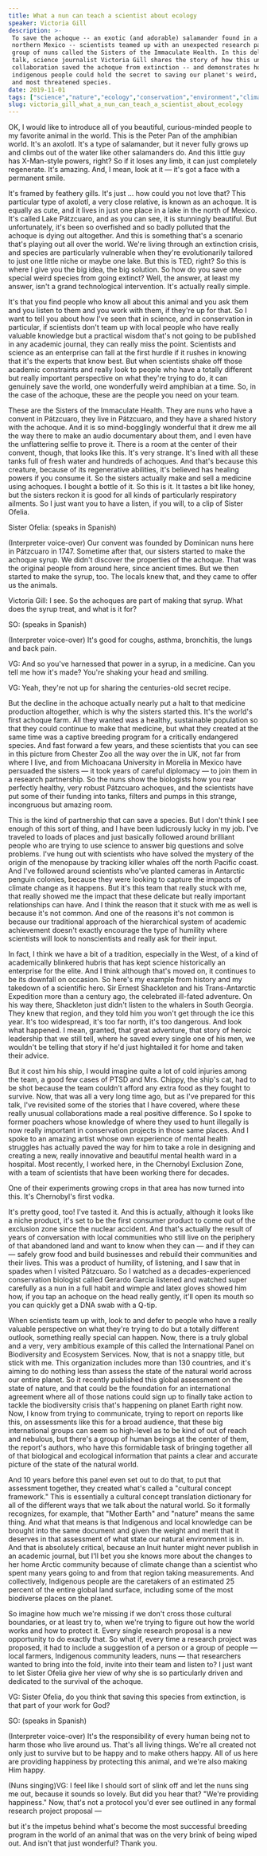 ```yaml
---
title: What a nun can teach a scientist about ecology
speaker: Victoria Gill
description: >-
 To save the achoque -- an exotic (and adorable) salamander found in a lake in
 northern Mexico -- scientists teamed up with an unexpected research partner: a
 group of nuns called the Sisters of the Immaculate Health. In this delightful
 talk, science journalist Victoria Gill shares the story of how this unusual
 collaboration saved the achoque from extinction -- and demonstrates how local and
 indigenous people could hold the secret to saving our planet's weird, wonderful
 and most threatened species.
date: 2019-11-01
tags: ["science","nature","ecology","conservation","environment","climate-change","animals","biodiversity","collaboration"]
slug: victoria_gill_what_a_nun_can_teach_a_scientist_about_ecology
---
```


OK, I would like to introduce all of you beautiful, curious-minded people to my favorite
animal in the world. This is the Peter Pan of the amphibian world. It's an axolotl. It's a
type of salamander, but it never fully grows up and climbs out of the water like other
salamanders do. And this little guy has X-Man-style powers, right? So if it loses any
limb, it can just completely regenerate. It's amazing. And, I mean, look at it — it's got
a face with a permanent smile.

It's framed by feathery gills. It's just ... how could you not love that? This particular
type of axolotl, a very close relative, is known as an achoque. It is equally as cute, and
it lives in just one place in a lake in the north of Mexico. It's called Lake Pátzcuaro,
and as you can see, it is stunningly beautiful. But unfortunately, it's been so overfished
and so badly polluted that the achoque is dying out altogether. And this is something
that's a scenario that's playing out all over the world. We're living through an
extinction crisis, and species are particularly vulnerable when they're evolutionarily
tailored to just one little niche or maybe one lake. But this is TED, right? So this is
where I give you the big idea, the big solution. So how do you save one special weird
species from going extinct? Well, the answer, at least my answer, isn't a grand
technological intervention. It's actually really simple.

It's that you find people who know all about this animal and you ask them and you listen
to them and you work with them, if they're up for that. So I want to tell you about how
I've seen that in science, and in conservation in particular, if scientists don't team up
with local people who have really valuable knowledge but a practical wisdom that's not
going to be published in any academic journal, they can really miss the point. Scientists
and science as an enterprise can fall at the first hurdle if it rushes in knowing that
it's the experts that know best. But when scientists shake off those academic constraints
and really look to people who have a totally different but really important perspective on
what they're trying to do, it can genuinely save the world, one wonderfully weird
amphibian at a time. So, in the case of the achoque, these are the people you need on your
team.

These are the Sisters of the Immaculate Health. They are nuns who have a convent in
Pátzcuaro, they live in Pátzcuaro, and they have a shared history with the achoque. And it
is so mind-bogglingly wonderful that it drew me all the way there to make an audio
documentary about them, and I even have the unflattering selfie to prove it. There is a
room at the center of their convent, though, that looks like this. It's very strange. It's
lined with all these tanks full of fresh water and hundreds of achoques. And that's
because this creature, because of its regenerative abilities, it's believed has healing
powers if you consume it. So the sisters actually make and sell a medicine using achoques.
I bought a bottle of it. So this is it. It tastes a bit like honey, but the sisters reckon
it is good for all kinds of particularly respiratory ailments. So I just want you to have
a listen, if you will, to a clip of Sister Ofelia.

Sister Ofelia: (speaks in Spanish)

(Interpreter voice-over) Our convent was founded by Dominican nuns here in Pátzcuaro in
1747. Sometime after that, our sisters started to make the achoque syrup. We didn't
discover the properties of the achoque. That was the original people from around here,
since ancient times. But we then started to make the syrup, too. The locals knew that, and
they came to offer us the animals.

Victoria Gill: I see. So the achoques are part of making that syrup. What does the syrup
treat, and what is it for?

SO: (speaks in Spanish)

(Interpreter voice-over) It's good for coughs, asthma, bronchitis, the lungs and back
pain.

VG: And so you've harnessed that power in a syrup, in a medicine. Can you tell me how it's
made? You're shaking your head and smiling. 

VG: Yeah, they're not up for sharing the centuries-old secret recipe.

But the decline in the achoque actually nearly put a halt to that medicine production
altogether, which is why the sisters started this. It's the world's first achoque farm.
All they wanted was a healthy, sustainable population so that they could continue to make
that medicine, but what they created at the same time was a captive breeding program for a
critically endangered species. And fast forward a few years, and these scientists that you
can see in this picture from Chester Zoo all the way over the in UK, not far from where I
live, and from Michoacana University in Morelia in Mexico have persuaded the sisters — it
took years of careful diplomacy — to join them in a research partnership. So the nuns show
the biologists how you rear perfectly healthy, very robust Pátzcuaro achoques, and the
scientists have put some of their funding into tanks, filters and pumps in this strange,
incongruous but amazing room.

This is the kind of partnership that can save a species. But I don't think I see enough of
this sort of thing, and I have been ludicrously lucky in my job. I've traveled to loads of
places and just basically followed around brilliant people who are trying to use science
to answer big questions and solve problems. I've hung out with scientists who have solved
the mystery of the origin of the menopause by tracking killer whales off the north Pacific
coast. And I've followed around scientists who've planted cameras in Antarctic penguin
colonies, because they were looking to capture the impacts of climate change as it
happens. But it's this team that really stuck with me, that really showed me the impact
that these delicate but really important relationships can have. And I think the reason
that it stuck with me as well is because it's not common. And one of the reasons it's not
common is because our traditional approach of the hierarchical system of academic
achievement doesn't exactly encourage the type of humility where scientists will look to
nonscientists and really ask for their input.

In fact, I think we have a bit of a tradition, especially in the West, of a kind of
academically blinkered hubris that has kept science historically an enterprise for the
elite. And I think although that's moved on, it continues to be its downfall on
occasion. So here's my example from history and my takedown of a scientific hero. Sir
Ernest Shackleton and his Trans-Antarctic Expedition more than a century ago, the
celebrated ill-fated adventure. On his way there, Shackleton just didn't listen to the
whalers in South Georgia. They knew that region, and they told him you won't get through
the ice this year. It's too widespread, it's too far north, it's too dangerous. And look
what happened. I mean, granted, that great adventure, that story of heroic leadership that
we still tell, where he saved every single one of his men, we wouldn't be telling that
story if he'd just hightailed it for home and taken their advice.

But it cost him his ship, I would imagine quite a lot of cold injuries among the team, a
good few cases of PTSD and Mrs. Chippy, the ship's cat, had to be shot because the team
couldn't afford any extra food as they fought to survive. Now, that was all a very long
time ago, but as I've prepared for this talk, I've revisited some of the stories that I
have covered, where these really unusual collaborations made a real positive difference.
So I spoke to former poachers whose knowledge of where they used to hunt illegally is now
really important in conservation projects in those same places. And I spoke to an amazing
artist whose own experience of mental health struggles has actually paved the way for him
to take a role in designing and creating a new, really innovative and beautiful mental
health ward in a hospital. Most recently, I worked here, in the Chernobyl Exclusion Zone,
with a team of scientists that have been working there for decades.

One of their experiments growing crops in that area has now turned into this. It's
Chernobyl's first vodka.

It's pretty good, too! I've tasted it. And this is actually, although it looks like a
niche product, it's set to be the first consumer product to come out of the exclusion zone
since the nuclear accident. And that's actually the result of years of conversation with
local communities who still live on the periphery of that abandoned land and want to know
when they can — and if they can — safely grow food and build businesses and rebuild their
communities and their lives. This was a product of humility, of listening, and I saw that
in spades when I visited Pátzcuaro. So I watched as a decades-experienced conservation
biologist called Gerardo Garcia listened and watched super carefully as a nun in a full
habit and wimple and latex gloves showed him how, if you tap an achoque on the head really
gently, it'll open its mouth so you can quickly get a DNA swab with a Q-tip.

When scientists team up with, look to and defer to people who have a really valuable
perspective on what they're trying to do but a totally different outlook, something really
special can happen. Now, there is a truly global and a very, very ambitious example of this
called the International Panel on Biodiversity and Ecosystem Services. Now, that is not a
snappy title, but stick with me. This organization includes more than 130 countries, and
it's aiming to do nothing less than assess the state of the natural world across our
entire planet. So it recently published this global assessment on the state of nature, and
that could be the foundation for an international agreement where all of those nations
could sign up to finally take action to tackle the biodiversity crisis that's happening on
planet Earth right now. Now, I know from trying to communicate, trying to report on reports
like this, on assessments like this for a broad audience, that these big international
groups can seem so high-level as to be kind of out of reach and nebulous, but there's a
group of human beings at the center of them, the report's authors, who have this
formidable task of bringing together all of that biological and ecological information
that paints a clear and accurate picture of the state of the natural world.

And 10 years before this panel even set out to do that, to put that assessment together,
they created what's called a "cultural concept framework." This is essentially a cultural
concept translation dictionary for all of the different ways that we talk about the
natural world. So it formally recognizes, for example, that "Mother Earth" and "nature"
means the same thing. And what that means is that Indigenous and local knowledge can be
brought into the same document and given the weight and merit that it deserves in that
assessment of what state our natural environment is in. And that is absolutely critical,
because an Inuit hunter might never publish in an academic journal, but I'll bet you she
knows more about the changes to her home Arctic community because of climate change than a
scientist who spent many years going to and from that region taking measurements. And
collectively, Indigenous people are the caretakers of an estimated 25 percent of the
entire global land surface, including some of the most biodiverse places on the
planet.

So imagine how much we're missing if we don't cross those cultural boundaries, or at least
try to, when we're trying to figure out how the world works and how to protect it. Every
single research proposal is a new opportunity to do exactly that. So what if, every time a
research project was proposed, it had to include a suggestion of a person or a group of
people — local farmers, Indigenous community leaders, nuns — that researchers wanted to
bring into the fold, invite into their team and listen to? I just want to let Sister Ofelia
give her view of why she is so particularly driven and dedicated to the survival of the
achoque.

VG: Sister Ofelia, do you think that saving this species from extinction, is that part of
your work for God?

SO: (speaks in Spanish)

(Interpreter voice-over) It's the responsibility of every human being not to harm those
who live around us. That's all living things. We're all created not only just to survive
but to be happy and to make others happy. All of us here are providing happiness by
protecting this animal, and we're also making Him happy.

(Nuns singing)VG: I feel like I should sort of slink off and let the nuns sing me out,
because it sounds so lovely. But did you hear that? "We're providing happiness." Now,
that's not a protocol you'd ever see outlined in any formal research project proposal
—

but it's the impetus behind what's become the most successful breeding program in the
world of an animal that was on the very brink of being wiped out. And isn't that just
wonderful? Thank you.

<!--
ad_duration=3.33
comment_count=16
event="TED@NAS"
external_duration=0
external_start_time=0
has_talk_citation=0
intro_duration=11.82
is_subtitle_required="False"
is_talk_featured="True"
language="en"
language_swap="False"
native_language="en"
number_of_related_talks=6
number_of_speakers=1
number_of_subtitled_videos=10
number_of_tags=9
number_of_talk_download_languages=11
number_of_talk_more_resources=1
number_of_talk_recommendations=1
number_of_talks_take_actions=0
post_ad_duration=0.83
published_timestamp="2020-02-12 16:01:36"
recording_date="2019-11-01"
speaker_description="Science and environment correspondent"
speaker_is_published=1
speaker_name="Victoria Gill"
talk_name="What a nun can teach a scientist about ecology"
talk_recommendations_blurb="More resources curated by Victoria Gill"
talks_tags=["science","nature","ecology","conservation","environment","climate-change","animals","biodiversity","collaboration"]
talks_take_action=[]
url_audio="https://download.ted.com/talks/VictoriaGill_2019S.mp3?apikey=acme-roadrunner"
url_photo_speaker="https://pe.tedcdn.com/images/ted/595c8377a38bb64410e87dc32e93eeaa289c4fc8_254x191.jpg"
url_photo_talk="https://s3.amazonaws.com/talkstar-photos/uploads/69f6199f-d394-4076-8b38-c6019572d3b7/VictoriaGill_2019S-embed.jpg"
url_webpage="https://www.ted.com/talks/victoria_gill_what_a_nun_can_teach_a_scientist_about_ecology"
video_type_name="TED Institute Talk"
-->